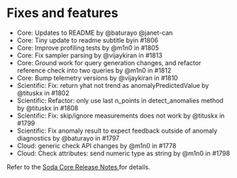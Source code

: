 # Fixes and features

* Core: Updates to README by @baturayo @janet-can
* Core: Tiny update to readme subtitle byin #1806
* Core: Improve profiling tests by @m1n0 in #1805
* Core: Fix sampler parsing by @vijaykiran in #1813
* Core: Ground work for query generation changes, and refactor reference check into two queries by @m1n0 in #1812
* Core: Bump telemetry versions by @vijaykiran in #1810
* Scientific: Fix: return yhat not trend as anomalyPredictedValue by @tituskx in #1802
* Scientific: Refactor: only use last n\_points in detect\_anomalies method by @tituskx in #1808
* Scientific: Fix: skip/ignore measurements does not work by @tituskx in #1799
* Scientific: Fix anomaly result to expect feedback outside of anomaly diagnostics by @baturayo in #1797
* Cloud: generic check API changes by @m1n0 in #1778
* Cloud: Check attributes: send numeric type as string by @m1n0 in #1798

Refer to the [Soda Core Release Notes ](https://github.com/sodadata/soda-core/releases)for details.
